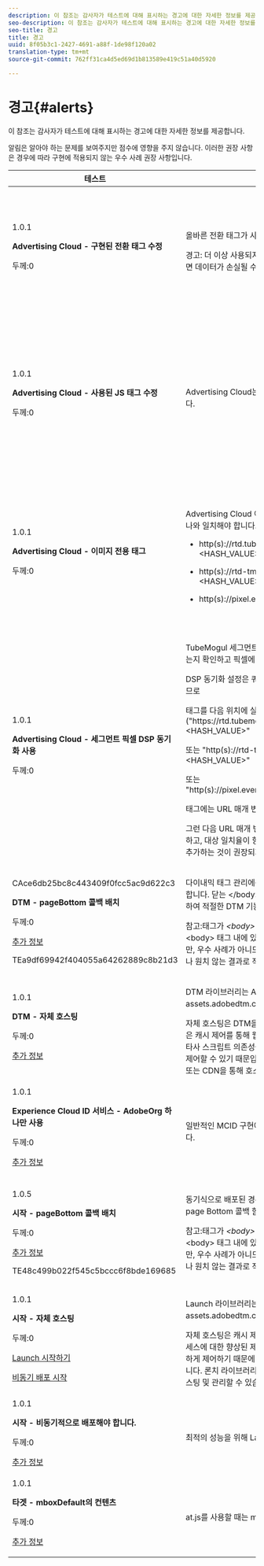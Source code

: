 ```yaml
---
description: 이 참조는 감사자가 테스트에 대해 표시하는 경고에 대한 자세한 정보를 제공합니다.
seo-description: 이 참조는 감사자가 테스트에 대해 표시하는 경고에 대한 자세한 정보를 제공합니다.
seo-title: 경고
title: 경고
uuid: 8f05b3c1-2427-4691-a88f-1de98f120a02
translation-type: tm+mt
source-git-commit: 762ff31ca4d5ed69d1b813589e419c51a40d5920

---
```



# 경고{#alerts}

이 참조는 감사자가 테스트에 대해 표시하는 경고에 대한 자세한 정보를 제공합니다.

알림은 알아야 하는 문제를 보여주지만 점수에 영향을 주지 않습니다. 이러한 권장 사항은 경우에 따라 구현에 적용되지 않는 우수 사례 권장 사항입니다.

<table id="table_031432C9BB804A6F90E7FF572739E169"> 
 <thead> 
  <tr> 
   <th colname="col1" class="entry"> 테스트 </th> 
   <th colname="col2" class="entry"> 기준 </th> 
   <th colname="col3" class="entry"> 권장 사항 </th> 
  </tr>
 </thead>
 <tbody> 
  <tr> 
   <td colname="col1"> 
    <draft-comment>
      1.0.1 
    </draft-comment> <p><b>Advertising Cloud - 구현된 전환 태그 수정</b> </p> <p>두께:0 </p> </td> 
   <td colname="col2"> <p>올바른 전환 태그가 사용되는지 확인합니다. </p> <p> <p>경고: 더 이상 사용되지 않는 TubeMogul 변환 태그를 사용하면 데이터가 손실될 수 있습니다. </p> </p> </td> 
   <td colname="col3"> <p>전환 픽셀을 새로운 Advertising Cloud 이미지 전용 전환 태그로 업그레이드합니다. </p> <p>Adobe Advertising Cloud Launch Extension을 사용하면 이러한 기능을 가장 쉽게 수행할 수 있습니다. </p> </td> 
  </tr> 
  <tr> 
   <td colname="col1"> 
    <draft-comment>
      1.0.1 
    </draft-comment> <p><b>Advertising Cloud - 사용된 JS 태그 수정</b> </p> <p>두께:0 </p> </td> 
   <td colname="col2"> <p>Advertising Cloud는 최신 JavaScript 태그를 사용해야 합니다. </p> </td> 
   <td colname="col3"> <p>Advertising Cloud JavaScript를 최신 버전으로 업그레이드하십시오. 더 이상 사용되지 않는 JavaScript 버전을 사용하면 기능이 손실될 수 있습니다. </p> <p>이 작업은 Advertising Cloud Launch Extension을 사용하여 보다 손쉽게 수행할 수 있습니다. </p> </td> 
  </tr> 
  <tr> 
   <td colname="col1"> 
    <draft-comment>
      1.0.1 
    </draft-comment> <p><b>Advertising Cloud - 이미지 전용 태그</b> </p> <p>두께:0 </p> </td> 
   <td colname="col2"> <p>Advertising Cloud 이미지 픽셀 형식은 다음 권장 형식 중 하나와 일치해야 합니다. </p> <p> 
     <ul id="ul_D85BE9C8A8654DE890E1A814E3573D86"> 
      <li id="li_E2AEDD76AC7044E8AD6AE8375858D198"> <p><span class="codeph"> http(s)://rtd.tubemogul.com/upi/?sid=&lt;HASH_VALUE&gt;</span> </p> </li> 
      <li id="li_1EEFA03516BF445294B5EC5DED891758"> <p><span class="codeph"> http(s)://rtd-tm.everesttech.net/upi/?sid=&lt;HASH_VALUE&gt;</span> </p> </li> 
      <li id="li_F72206B142214217BDD34356D2F3D8AD"> <p><span class="codeph"> http(s)://pixel.everesttech.net/px2/&lt;NUMERIC_ID&gt;?</span> </p> </li> 
     </ul> </p> </td> 
   <td colname="col3"> <p>Advertising Cloud 픽셀을 새로운 Advertising Cloud 이미지 전용 태그로 업그레이드하여 전체 Advertising Cloud 기능을 활용할 수 있습니다. </p> <p>Adobe Advertising Cloud Launch Extension을 사용하면 이러한 기능을 가장 쉽게 수행할 수 있습니다. </p> </td> 
  </tr> 
  <tr> 
   <td colname="col1"> 
    <draft-comment>
      1.0.1 
    </draft-comment> <p><b>Advertising Cloud - 세그먼트 픽셀 DSP 동기화 사용</b> </p> <p>두께:0 </p> </td> 
   <td colname="col2"> <p>TubeMogul 세그먼트 픽셀에 DSP 동기화 설정이 포함되어 있는지 확인하고 픽셀에 설정을 추가하는 것이 좋습니다. </p> <p>DSP 동기화 설정은 쿼리 문자열 매개 변수를 사용하여 결정되므로 </p> <p>태그를 다음 위치에<span class="codeph"> 실행하는 경우("https://rtd.tubemogul.com/upi/?sid=&lt;HASH_VALUE&gt;"</span> </p> <p> 또는 <span class="codeph"> "http(s)://rtd-tm.everesttech.net/upi/?sid=&lt;HASH_VALUE&gt;"</span> </p> <p> 또는 <span class="codeph"> "http(s)://pixel.everesttech.net/px2/&lt;NUMERIC_ID&gt;?"</span> </p> <p>태그에는 URL 매개 변수 <span class="codeph"> "sid=")가 포함되어 있습니다.</span> </p> <p>그런 다음 URL 매개 변수 <span class="codeph"> "cs=0"</span> 또는<span class="codeph"> "cs=1"</span> 이 <span class="codeph"> 있는지 확인하고, 대상 일치율이 향상될 수 있도록</span> "cs=1"을 해당 픽셀에 추가하는 것이 권장되지 않는 경우확인합니다. </p> </td> 
   <td colname="col3"> <p> DSP 동기화가 발생할 수 있도록 URL 매개 변수 <span class="codeph"> "cs=1"</span> 을 Advertising Cloud 픽셀에 추가하여 대상 일치율을 높입니다. </p> <p>이 작업은 Advertising Cloud Launch Extension을 사용하여 가장 쉽게 수행할 수 있습니다. </p> </td> 
  </tr> 
  <tr> 
   <td colname="col1"> 
    <draft-comment>
      CAce6db25bc8c443409f0fcc5ac9d622c3 
    </draft-comment> <p><b>DTM - pageBottom 콜백 배치</b> </p> <p>두께:0 </p> <p><a href="https://experiencecloud.adobe.com/resources/help/en_US/dtm/t_add_header_fooder_code.html" format="html" scope="external"> 추가 정보</a> </p> 
    <draft-comment>
      TEa9df69942f404055a64262889c8b21d3 
    </draft-comment> </td> 
   <td colname="col2"> <p>다이내믹 태그 관리에는 <span class="codeph"> _satellite.pageBottom()</span> 함수가 필요합니다. 닫는 <span class="codeph"> &lt;/body&gt;</span> 태그 바로 앞에 인라인 스크립트를 추가하여 적절한 DTM 기능을 확인합니다. </p> <p> <p>참고:태그가 <i>&lt;body&gt;의</i> 마지막 <span class="codeph"> 태그가 되는 것이 좋습니다</span>. &lt;body&gt; <span class="codeph"></span> 태그 내에 있는 ID가 발견되면 기능할 가능성이 있지만, 우수 사례가 아니므로 제대로 기능하지 않거나 예기치 않거나 원치 않는 결과로 작동할 수 있습니다. </p> </p> </td> 
   <td colname="col3"> <p>닫는 <span class="codeph"> &lt;/body&gt;</span> 태그 바로 앞에 인라인 스크립트를 추가하여 적절한 DTM 기능을 확인합니다. </p> </td> 
  </tr> 
  <tr> 
   <td colname="col1"> 
    <draft-comment>
      1.0.1 
    </draft-comment> <p><b>DTM - 자체 호스팅</b> </p> <p>두께:0 </p> <p><a href="https://experiencecloud.adobe.com/resources/help/en_US/dtm/deployment.html" format="html" scope="external"> 추가 정보</a> </p> </td> 
   <td colname="col2"> <p> DTM 라이브러리는 Adobe의 Akamai 인스턴스에서 <span class="filepath"> assets.adobedtm.com</span>호스팅 중입니다. </p> <p> 자체 호스팅은 DTM을 로드하는 데 권장되는 방법입니다. DTM은 캐시 제어를 통해 웹 사이트 성능을 더욱 강력하게 제어하고 타사 스크립트 의존성을 줄이며 게시 프로세스를 더욱 강력하게 제어할 수 있기 때문입니다. DTM 라이브러리는 자체 웹 호스팅 또는 CDN을 통해 호스팅 및 관리할 수 있습니다. </p> </td> 
   <td colname="col3"> <p>자체 호스팅은 페이지에서 DTM을 로드하는 데 권장되는 방법입니다. Akamai CDN을 통한 DTM 호스팅은 대부분의 경우 작동하지만 자체 호스팅은 페이지 성능을 향상시킵니다. </p> </td> 
  </tr> 
  <tr> 
   <td colname="col1"> 
    <draft-comment>
      1.0.1 
    </draft-comment> <p><b> Experience Cloud ID 서비스 - AdobeOrg 하나만 사용</b> </p> <p>두께:0 </p> <p><a href="https://experiencecloud.adobe.com/resources/help/en_US/mcvid/mcvid_id_request.html" format="html" scope="external"> 추가 정보</a> </p> </td> 
   <td colname="col2"> <p>일반적인 MCID 구현에서는 단일 AdobeOrg를 사용해야 합니다. </p> </td> 
   <td colname="col3"> <p>이 구현에 대해 여러 AdobeOrg ID가 있는지 확인합니다. </p> </td> 
  </tr> 
  <tr> 
   <td colname="col1"> 
    <draft-comment>
      1.0.5 
    </draft-comment> <p><b>시작 - pageBottom 콜백 배치</b> </p> <p>두께:0 </p> <p><a href="https://docs.adobelaunch.com/getting-started" format="https" scope="external"> 추가 정보</a> </p> 
    <draft-comment>
      TE48c499b022f545c5bccc6f8bde169685 
    </draft-comment> </td> 
   <td colname="col2"> <p>동기식으로 배포된 경우 <span class="codeph"> 페이지 본문에 마지막으로 정의된 page Bottom </span>콜백 함수가 Launch에 있어야 합니다. </p> <p> <p>참고:태그가 <i>&lt;body&gt;의</i> 마지막 <span class="codeph"> 태그가 되는 것이 좋습니다</span>. &lt;body&gt; <span class="codeph"></span> 태그 내에 있는 ID가 발견되면 기능할 가능성이 있지만, 우수 사례가 아니므로 제대로 기능하지 않거나 예기치 않거나 원치 않는 결과로 작동할 수 있습니다. </p> </p> </td> 
   <td colname="col3"> <p>Launch를 사용하려면 동기 배포를 위해 <span class="codeph"> _satellite.pageBottom()</span> 함수가 필요합니다. 닫기 <span class="codeph"> &lt;/body&gt;</span> 태그 바로 앞에 인라인 스크립트를 추가하여 적절한 Launch 기능을 확인합니다. </p> </td> 
  </tr> 
  <tr> 
   <td colname="col1"> 
    <draft-comment>
      1.0.1 
    </draft-comment> <p><b>시작 - 자체 호스팅</b> </p> <p>두께:0 </p> <p><a href="https://docs.adobelaunch.com/getting-started" format="https" scope="external"> Launch 시작하기</a> </p> <p><a href="https://docs.adobelaunch.com/client-side-information/asynchronous-deployment" format="https" scope="external"> 비동기 배포 시작</a> </p> </td> 
   <td colname="col2"> <p>Launch 라이브러리는 Adobe의 Akamai 인스턴스에서 <span class="filepath"> assets.adobedtm.com</span>호스팅 중입니다. </p> <p>자체 호스팅은 캐시 제어, 타사 스크립트 종속성 감소, 게시 프로세스에 대한 향상된 제어 등을 통해 웹 사이트 성능을 더욱 강력하게 제어하기 때문에 Launch를 로드하는 데 권장되는 방법입니다. 론치 라이브러리는 자체 웹 호스팅 또는 CDN을 통해 호스팅 및 관리할 수 있습니다. </p> </td> 
   <td colname="col3"> <p>Akamai CDN을 통한 론치 호스팅은 대부분의 경우 작동하지만 페이지 성능을 개선하기 위한 첫 번째 단계로 자동 호스팅이 구현되는 것이 좋습니다. </p> </td> 
  </tr> 
  <tr> 
   <td colname="col1"> 
    <draft-comment>
      1.0.1 
    </draft-comment> <p><b>시작 - 비동기적으로 배포해야 합니다.</b> </p> <p>두께:0 </p> <p><a href="https://docs.adobelaunch.com/getting-started" format="https" scope="external"> 추가 정보</a> </p> </td> 
   <td colname="col2"> <p>최적의 성능을 위해 Launch를 비동기적으로 배포해야 합니다. </p> </td> 
   <td colname="col3"> <p>인라인 스크립트에 async 매개 변수를 포함하여 적절한 비동기 실행 기능을 확인합니다. </p> </td> 
  </tr> 
  <tr> 
   <td colname="col1"> 
    <draft-comment>
      1.0.1 
    </draft-comment> <p><b> 타겟 - mboxDefault의 컨텐츠</b> </p> <p>두께:0 </p> <p><a href="https://experiencecloud.adobe.com/resources/help/en_US/target/ov2/r_target-atjs-mboxcreate.html" format="html" scope="external"> 추가 정보</a> </p> </td> 
   <td colname="col2"> <p> at.js를 사용할 때는 mboxDefault에 컨텐츠가 있어야 합니다. </p> </td> 
   <td colname="col3"> <p>컨텐츠를 사용할 수 있는지 확인합니다. </p> </td> 
  </tr> 
 </tbody> 
</table>

